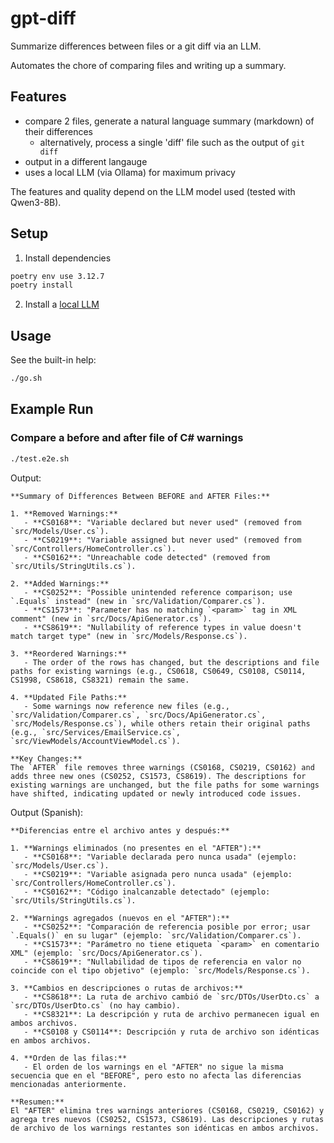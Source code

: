 # gpt-diff

Summarize differences between files or a git diff via an LLM.

Automates the chore of comparing files and writing up a summary.

## Features

- compare 2 files, generate a natural language summary (markdown) of their differences
  - alternatively, process a single 'diff' file such as the output of `git diff`
- output in a different langauge
- uses a local LLM (via Ollama) for maximum privacy

The features and quality depend on the LLM model used (tested with Qwen3-8B).

## Setup

1. Install dependencies

```bash
poetry env use 3.12.7
poetry install
```

2. Install a [local LLM](./local_llm/README.md)

## Usage

See the built-in help:

```bash
./go.sh
```

## Example Run

### Compare a before and after file of C# warnings

```bash
./test.e2e.sh
```

Output:

```
**Summary of Differences Between BEFORE and AFTER Files:**

1. **Removed Warnings:**
   - **CS0168**: "Variable declared but never used" (removed from `src/Models/User.cs`).
   - **CS0219**: "Variable assigned but never used" (removed from `src/Controllers/HomeController.cs`).
   - **CS0162**: "Unreachable code detected" (removed from `src/Utils/StringUtils.cs`).

2. **Added Warnings:**
   - **CS0252**: "Possible unintended reference comparison; use `.Equals` instead" (new in `src/Validation/Comparer.cs`).
   - **CS1573**: "Parameter has no matching `<param>` tag in XML comment" (new in `src/Docs/ApiGenerator.cs`).
   - **CS8619**: "Nullability of reference types in value doesn't match target type" (new in `src/Models/Response.cs`).

3. **Reordered Warnings:**
   - The order of the rows has changed, but the descriptions and file paths for existing warnings (e.g., CS0618, CS0649, CS0108, CS0114, CS1998, CS8618, CS8321) remain the same.

4. **Updated File Paths:**
   - Some warnings now reference new files (e.g., `src/Validation/Comparer.cs`, `src/Docs/ApiGenerator.cs`, `src/Models/Response.cs`), while others retain their original paths (e.g., `src/Services/EmailService.cs`, `src/ViewModels/AccountViewModel.cs`).

**Key Changes:**
The `AFTER` file removes three warnings (CS0168, CS0219, CS0162) and adds three new ones (CS0252, CS1573, CS8619). The descriptions for existing warnings are unchanged, but the file paths for some warnings have shifted, indicating updated or newly introduced code issues.
```

Output (Spanish):

```
**Diferencias entre el archivo antes y después:**

1. **Warnings eliminados (no presentes en el "AFTER"):**
   - **CS0168**: "Variable declarada pero nunca usada" (ejemplo: `src/Models/User.cs`).
   - **CS0219**: "Variable asignada pero nunca usada" (ejemplo: `src/Controllers/HomeController.cs`).
   - **CS0162**: "Código inalcanzable detectado" (ejemplo: `src/Utils/StringUtils.cs`).

2. **Warnings agregados (nuevos en el "AFTER"):**
   - **CS0252**: "Comparación de referencia posible por error; usar `.Equals()` en su lugar" (ejemplo: `src/Validation/Comparer.cs`).
   - **CS1573**: "Parámetro no tiene etiqueta `<param>` en comentario XML" (ejemplo: `src/Docs/ApiGenerator.cs`).
   - **CS8619**: "Nullabilidad de tipos de referencia en valor no coincide con el tipo objetivo" (ejemplo: `src/Models/Response.cs`).

3. **Cambios en descripciones o rutas de archivos:**
   - **CS8618**: La ruta de archivo cambió de `src/DTOs/UserDto.cs` a `src/DTOs/UserDto.cs` (no hay cambio).
   - **CS8321**: La descripción y ruta de archivo permanecen igual en ambos archivos.
   - **CS0108 y CS0114**: Descripción y ruta de archivo son idénticas en ambos archivos.

4. **Orden de las filas:**
   - El orden de los warnings en el "AFTER" no sigue la misma secuencia que en el "BEFORE", pero esto no afecta las diferencias mencionadas anteriormente.

**Resumen:**
El "AFTER" elimina tres warnings anteriores (CS0168, CS0219, CS0162) y agrega tres nuevos (CS0252, CS1573, CS8619). Las descripciones y rutas de archivo de los warnings restantes son idénticas en ambos archivos.
```
